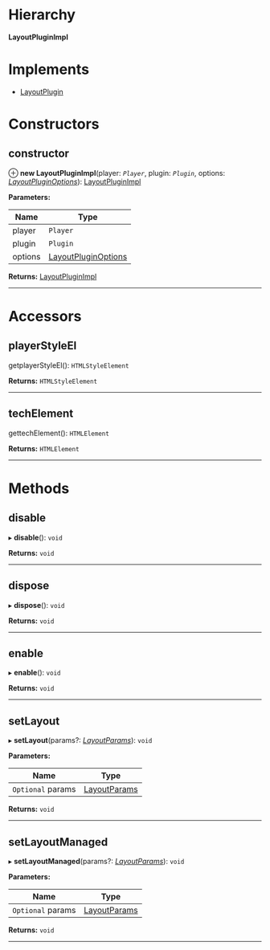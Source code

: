 

# Hierarchy

**LayoutPluginImpl**

# Implements

* [LayoutPlugin](../interfaces/layoutplugin.layoutplugin-1.md)

# Constructors

<a id="constructor"></a>

##  constructor

⊕ **new LayoutPluginImpl**(player: *`Player`*, plugin: *`Plugin`*, options: *[LayoutPluginOptions](../interfaces/layoutplugin.layoutpluginoptions.md)*): [LayoutPluginImpl](layoutplugin.layoutpluginimpl.md)

**Parameters:**

| Name | Type |
| ------ | ------ |
| player | `Player` |
| plugin | `Plugin` |
| options | [LayoutPluginOptions](../interfaces/layoutplugin.layoutpluginoptions.md) |

**Returns:** [LayoutPluginImpl](layoutplugin.layoutpluginimpl.md)

___

# Accessors

<a id="playerstyleel"></a>

##  playerStyleEl

getplayerStyleEl(): `HTMLStyleElement`

**Returns:** `HTMLStyleElement`

___
<a id="techelement"></a>

##  techElement

gettechElement(): `HTMLElement`

**Returns:** `HTMLElement`

___

# Methods

<a id="disable"></a>

##  disable

▸ **disable**(): `void`

**Returns:** `void`

___
<a id="dispose"></a>

##  dispose

▸ **dispose**(): `void`

**Returns:** `void`

___
<a id="enable"></a>

##  enable

▸ **enable**(): `void`

**Returns:** `void`

___
<a id="setlayout"></a>

##  setLayout

▸ **setLayout**(params?: *[LayoutParams](../interfaces/layoutplugin.layoutparams.md)*): `void`

**Parameters:**

| Name | Type |
| ------ | ------ |
| `Optional` params | [LayoutParams](../interfaces/layoutplugin.layoutparams.md) |

**Returns:** `void`

___
<a id="setlayoutmanaged"></a>

##  setLayoutManaged

▸ **setLayoutManaged**(params?: *[LayoutParams](../interfaces/layoutplugin.layoutparams.md)*): `void`

**Parameters:**

| Name | Type |
| ------ | ------ |
| `Optional` params | [LayoutParams](../interfaces/layoutplugin.layoutparams.md) |

**Returns:** `void`

___

